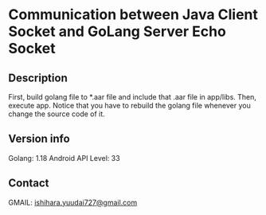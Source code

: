 # Communication between Java Client Socket and GoLang Server Echo Socket

## Description

First, build golang file to *.aar file and include that .aar file in app/libs.
Then, execute app.
Notice that you have to rebuild the golang file whenever you change the source code of it.

## Version info

Golang: 1.18
Android API Level: 33

## Contact
GMAIL: ishihara.yuudai727@gmail.com